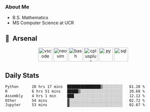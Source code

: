### About Me

- B.S. Mathematics
- MS Computer Science at UCR

<h2> 🚀 &nbsp;Arsenal</h2>

<p align="center">

<img src="https://cdn.jsdelivr.net/gh/devicons/devicon/icons/vscode/vscode-original.svg" alt="vscode" width="45" height="45"/>
<img src="https://cdn.jsdelivr.net/gh/devicons/devicon@latest/icons/neovim/neovim-original.svg" alt="neovim" width = "45" height = "45"/>
  
<img src="https://cdn.jsdelivr.net/gh/devicons/devicon/icons/bash/bash-original.svg" alt="bash" width="45" height="45"/>
<img src="https://cdn.jsdelivr.net/gh/devicons/devicon@latest/icons/cplusplus/cplusplus-original.svg" alt="cplusplus" width = "45" height = "45"/>
<img src="https://cdn.jsdelivr.net/gh/devicons/devicon@latest/icons/python/python-plain.svg" alt="py" width = "45" height = "45" />

<img src="https://cdn.jsdelivr.net/gh/devicons/devicon@latest/icons/azuresqldatabase/azuresqldatabase-original.svg" alt="sql" width = "45" height = "45"/>
          
</p>

## Daily Stats

<!--START_SECTION:waka-->

```txt
Python      20 hrs 17 mins  ███████████████▒░░░░░░░░░   61.20 %
R           6 hrs 51 mins   █████▒░░░░░░░░░░░░░░░░░░░   20.68 %
Assembly    4 hrs 1 min     ███░░░░░░░░░░░░░░░░░░░░░░   12.12 %
Other       54 mins         ▓░░░░░░░░░░░░░░░░░░░░░░░░   02.72 %
Jupyter     53 mins         ▓░░░░░░░░░░░░░░░░░░░░░░░░   02.67 %
```

<!--END_SECTION:waka-->
